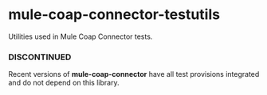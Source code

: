 # mule-coap-connector-testutils
Utilities used in Mule Coap Connector tests.

### DISCONTINUED
Recent versions of **mule-coap-connector** have all test provisions integrated and do not depend on this library.
